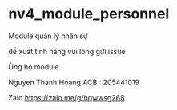# nv4_module_personnel


Module quản lý nhân sự

đề xuất tính năng vui lòng gửi issue

Ủng hộ module

Nguyen Thanh Hoang
ACB : 205441019

Zalo https://zalo.me/g/hqwwsg268